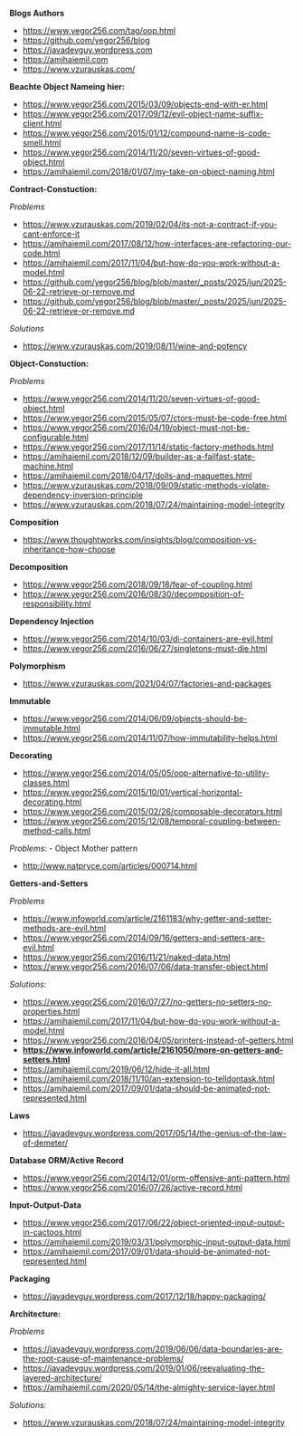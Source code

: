
**Blogs Authors**
- https://www.yegor256.com/tag/oop.html
- https://github.com/yegor256/blog
- https://javadevguy.wordpress.com
- https://amihaiemil.com
- https://www.vzurauskas.com/

**Beachte Object Nameing hier:**
- https://www.yegor256.com/2015/03/09/objects-end-with-er.html
- https://www.yegor256.com/2017/09/12/evil-object-name-suffix-client.html
- https://www.yegor256.com/2015/01/12/compound-name-is-code-smell.html
- https://www.yegor256.com/2014/11/20/seven-virtues-of-good-object.html
- https://amihaiemil.com/2018/01/07/my-take-on-object-naming.html

**Contract-Constuction:**

*Problems*
- https://www.vzurauskas.com/2019/02/04/its-not-a-contract-if-you-cant-enforce-it
- https://amihaiemil.com/2017/08/12/how-interfaces-are-refactoring-our-code.html
- https://amihaiemil.com/2017/11/04/but-how-do-you-work-without-a-model.html
- https://github.com/yegor256/blog/blob/master/_posts/2025/jun/2025-06-22-retrieve-or-remove.md
- https://github.com/yegor256/blog/blob/master/_posts/2025/jun/2025-06-22-retrieve-or-remove.md

*Solutions*
- https://www.vzurauskas.com/2019/08/11/wine-and-potency
  
**Object-Constuction:**

*Problems*
- https://www.yegor256.com/2014/11/20/seven-virtues-of-good-object.html
- https://www.yegor256.com/2015/05/07/ctors-must-be-code-free.html
- https://www.yegor256.com/2016/04/19/object-must-not-be-configurable.html
- https://www.yegor256.com/2017/11/14/static-factory-methods.html
- https://amihaiemil.com/2018/12/09/builder-as-a-failfast-state-machine.html
- https://amihaiemil.com/2018/04/17/dolls-and-maquettes.html
- https://www.vzurauskas.com/2018/09/09/static-methods-violate-dependency-inversion-principle
- https://www.vzurauskas.com/2018/07/24/maintaining-model-integrity


**Composition**
- https://www.thoughtworks.com/insights/blog/composition-vs-inheritance-how-choose

**Decomposition**
- https://www.yegor256.com/2018/09/18/fear-of-coupling.html
- https://www.yegor256.com/2016/08/30/decomposition-of-responsibility.html

**Dependency Injection**
- https://www.yegor256.com/2014/10/03/di-containers-are-evil.html
- https://www.yegor256.com/2016/06/27/singletons-must-die.html

**Polymorphism**
- https://www.vzurauskas.com/2021/04/07/factories-and-packages

**Immutable**
- https://www.yegor256.com/2014/06/09/objects-should-be-immutable.html
- https://www.yegor256.com/2014/11/07/how-immutability-helps.html

**Decorating**
- https://www.yegor256.com/2014/05/05/oop-alternative-to-utility-classes.html
- https://www.yegor256.com/2015/10/01/vertical-horizontal-decorating.html
- https://www.yegor256.com/2015/02/26/composable-decorators.html
- https://www.yegor256.com/2015/12/08/temporal-coupling-between-method-calls.html

*Problems*: - Object Mother pattern
- http://www.natpryce.com/articles/000714.html

**Getters-and-Setters**

*Problems*
- https://www.infoworld.com/article/2161183/why-getter-and-setter-methods-are-evil.html
- https://www.yegor256.com/2014/09/16/getters-and-setters-are-evil.html
- https://www.yegor256.com/2016/11/21/naked-data.html
- https://www.yegor256.com/2016/07/06/data-transfer-object.html

*Solutions:*
- https://www.yegor256.com/2016/07/27/no-getters-no-setters-no-properties.html
- https://amihaiemil.com/2017/11/04/but-how-do-you-work-without-a-model.html
- https://www.yegor256.com/2016/04/05/printers-instead-of-getters.html
- **https://www.infoworld.com/article/2161050/more-on-getters-and-setters.html**
- https://amihaiemil.com/2019/06/12/hide-it-all.html
- https://amihaiemil.com/2018/11/10/an-extension-to-telldontask.html
- https://amihaiemil.com/2017/09/01/data-should-be-animated-not-represented.html

**Laws**
- https://javadevguy.wordpress.com/2017/05/14/the-genius-of-the-law-of-demeter/

**Database ORM/Active Record**
- https://www.yegor256.com/2014/12/01/orm-offensive-anti-pattern.html
- https://www.yegor256.com/2016/07/26/active-record.html

 **Input-Output-Data**
- https://www.yegor256.com/2017/06/22/object-oriented-input-output-in-cactoos.html
- https://amihaiemil.com/2019/03/31/polymorphic-input-output-data.html
- https://amihaiemil.com/2017/09/01/data-should-be-animated-not-represented.html

**Packaging**
- https://javadevguy.wordpress.com/2017/12/18/happy-packaging/

**Architecture:**

*Problems*
- https://javadevguy.wordpress.com/2019/06/06/data-boundaries-are-the-root-cause-of-maintenance-problems/
- https://javadevguy.wordpress.com/2019/01/06/reevaluating-the-layered-architecture/
- https://amihaiemil.com/2020/05/14/the-almighty-service-layer.html

*Solutions:*
- https://www.vzurauskas.com/2018/07/24/maintaining-model-integrity
